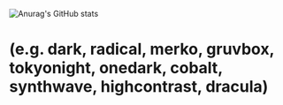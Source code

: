 ![Anurag's GitHub stats](https://github-readme-stats.vercel.app/api?username=bbuucckkyy&show_icons=true&theme=gruvbox)

# (e.g. dark, radical, merko, gruvbox, tokyonight, onedark, cobalt, synthwave, highcontrast, dracula)

